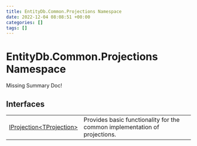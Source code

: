 ```yaml
---
title: EntityDb.Common.Projections Namespace
date: 2022-12-04 08:08:51 +00:00
categories: []
tags: []
---
```


# EntityDb.Common.Projections Namespace
Missing Summary Doc!
## Interfaces
<table><tr><td><a href='dotnet/entitydb-common-projections-iprojection`1'>IProjection&lt;TProjection&gt;</a></td><td>
Provides basic functionality for the common implementation of projections.
</td></tr></table>
